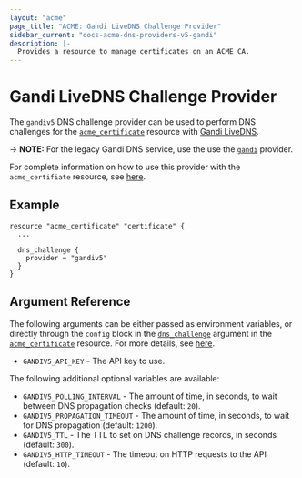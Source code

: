 ```yaml
---
layout: "acme"
page_title: "ACME: Gandi LiveDNS Challenge Provider"
sidebar_current: "docs-acme-dns-providers-v5-gandi"
description: |-
  Provides a resource to manage certificates on an ACME CA.
---
```


# Gandi LiveDNS Challenge Provider

The `gandiv5` DNS challenge provider can be used to perform DNS challenges for
the [`acme_certificate`][resource-acme-certificate] resource with
[Gandi LiveDNS][provider-service-page].

-> **NOTE:** For the legacy Gandi DNS service, use the use the [`gandi`][gandi]
provider.

[resource-acme-certificate]: /docs/providers/acme/r/certificate.html
[provider-service-page]: https://doc.livedns.gandi.net/
[gandi]: /docs/providers/acme/dns_providers/gandi.html

For complete information on how to use this provider with the `acme_certifiate`
resource, see [here][resource-acme-certificate-dns-challenges].

[resource-acme-certificate-dns-challenges]: /docs/providers/acme/r/certificate.html#using-dns-challenges

## Example

```hcl
resource "acme_certificate" "certificate" {
  ...

  dns_challenge {
    provider = "gandiv5"
  }
}
```

## Argument Reference

The following arguments can be either passed as environment variables, or
directly through the `config` block in the
[`dns_challenge`][resource-acme-certificate-dns-challenge-arg] argument in the
[`acme_certificate`][resource-acme-certificate] resource. For more details, see
[here][resource-acme-certificate-dns-challenges].

[resource-acme-certificate-dns-challenge-arg]: /docs/providers/acme/r/certificate.html#dns_challenge

* `GANDIV5_API_KEY` - The API key to use.

The following additional optional variables are available:

* `GANDIV5_POLLING_INTERVAL` - The amount of time, in seconds, to wait between
  DNS propagation checks (default: `20`).
* `GANDIV5_PROPAGATION_TIMEOUT` - The amount of time, in seconds, to wait for DNS
  propagation (default: `1200`).
* `GANDIV5_TTL` - The TTL to set on DNS challenge records, in seconds (default:
  `300`).
* `GANDIV5_HTTP_TIMEOUT` - The timeout on HTTP requests to the API (default:
  `10`).
